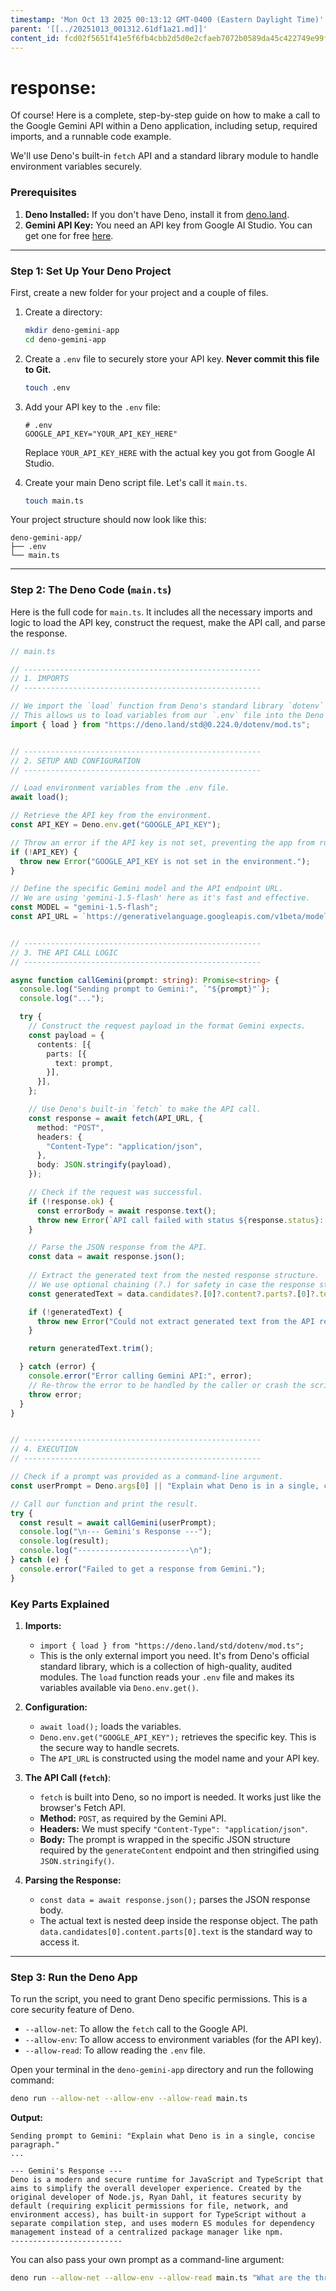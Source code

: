 ```yaml
---
timestamp: 'Mon Oct 13 2025 00:13:12 GMT-0400 (Eastern Daylight Time)'
parent: '[[../20251013_001312.61df1a21.md]]'
content_id: fcd02f5651f41e5f6fb4cbb2d5d0e2cfaeb7072b0589da45c422749e99f2c408
---
```


# response:

Of course! Here is a complete, step-by-step guide on how to make a call to the Google Gemini API within a Deno application, including setup, required imports, and a runnable code example.

We'll use Deno's built-in `fetch` API and a standard library module to handle environment variables securely.

### Prerequisites

1. **Deno Installed:** If you don't have Deno, install it from [deno.land](https://deno.land/#installation).
2. **Gemini API Key:** You need an API key from Google AI Studio. You can get one for free [here](https://aistudio.google.com/app/apikey).

***

### Step 1: Set Up Your Deno Project

First, create a new folder for your project and a couple of files.

1. Create a directory:
   ```bash
   mkdir deno-gemini-app
   cd deno-gemini-app
   ```

2. Create a `.env` file to securely store your API key. **Never commit this file to Git.**
   ```bash
   touch .env
   ```

3. Add your API key to the `.env` file:
   ```
   # .env
   GOOGLE_API_KEY="YOUR_API_KEY_HERE"
   ```
   Replace `YOUR_API_KEY_HERE` with the actual key you got from Google AI Studio.

4. Create your main Deno script file. Let's call it `main.ts`.
   ```bash
   touch main.ts
   ```

Your project structure should now look like this:

```
deno-gemini-app/
├── .env
└── main.ts
```

***

### Step 2: The Deno Code (`main.ts`)

Here is the full code for `main.ts`. It includes all the necessary imports and logic to load the API key, construct the request, make the API call, and parse the response.

```typescript
// main.ts

// -----------------------------------------------------
// 1. IMPORTS
// -----------------------------------------------------

// We import the `load` function from Deno's standard library `dotenv` module.
// This allows us to load variables from our `.env` file into the Deno environment.
import { load } from "https://deno.land/std@0.224.0/dotenv/mod.ts";


// -----------------------------------------------------
// 2. SETUP AND CONFIGURATION
// -----------------------------------------------------

// Load environment variables from the .env file.
await load();

// Retrieve the API key from the environment.
const API_KEY = Deno.env.get("GOOGLE_API_KEY");

// Throw an error if the API key is not set, preventing the app from running without it.
if (!API_KEY) {
  throw new Error("GOOGLE_API_KEY is not set in the environment.");
}

// Define the specific Gemini model and the API endpoint URL.
// We are using 'gemini-1.5-flash' here as it's fast and effective.
const MODEL = "gemini-1.5-flash";
const API_URL = `https://generativelanguage.googleapis.com/v1beta/models/${MODEL}:generateContent?key=${API_KEY}`;


// -----------------------------------------------------
// 3. THE API CALL LOGIC
// -----------------------------------------------------

async function callGemini(prompt: string): Promise<string> {
  console.log("Sending prompt to Gemini:", `"${prompt}"`);
  console.log("...");

  try {
    // Construct the request payload in the format Gemini expects.
    const payload = {
      contents: [{
        parts: [{
          text: prompt,
        }],
      }],
    };

    // Use Deno's built-in `fetch` to make the API call.
    const response = await fetch(API_URL, {
      method: "POST",
      headers: {
        "Content-Type": "application/json",
      },
      body: JSON.stringify(payload),
    });

    // Check if the request was successful.
    if (!response.ok) {
      const errorBody = await response.text();
      throw new Error(`API call failed with status ${response.status}: ${errorBody}`);
    }

    // Parse the JSON response from the API.
    const data = await response.json();
    
    // Extract the generated text from the nested response structure.
    // We use optional chaining (?.) for safety in case the response structure is unexpected.
    const generatedText = data.candidates?.[0]?.content?.parts?.[0]?.text;

    if (!generatedText) {
      throw new Error("Could not extract generated text from the API response.");
    }

    return generatedText.trim();

  } catch (error) {
    console.error("Error calling Gemini API:", error);
    // Re-throw the error to be handled by the caller or crash the script.
    throw error;
  }
}


// -----------------------------------------------------
// 4. EXECUTION
// -----------------------------------------------------

// Check if a prompt was provided as a command-line argument.
const userPrompt = Deno.args[0] || "Explain what Deno is in a single, concise paragraph.";

// Call our function and print the result.
try {
  const result = await callGemini(userPrompt);
  console.log("\n--- Gemini's Response ---");
  console.log(result);
  console.log("-------------------------\n");
} catch (e) {
  console.error("Failed to get a response from Gemini.");
}

```

### Key Parts Explained

1. **Imports:**
   * `import { load } from "https://deno.land/std/dotenv/mod.ts";`
   * This is the only external import you need. It's from Deno's official standard library, which is a collection of high-quality, audited modules. The `load` function reads your `.env` file and makes its variables available via `Deno.env.get()`.

2. **Configuration:**
   * `await load();` loads the variables.
   * `Deno.env.get("GOOGLE_API_KEY");` retrieves the specific key. This is the secure way to handle secrets.
   * The `API_URL` is constructed using the model name and your API key.

3. **The API Call (`fetch`)**:
   * `fetch` is built into Deno, so no import is needed. It works just like the browser's Fetch API.
   * **Method:** `POST`, as required by the Gemini API.
   * **Headers:** We must specify `"Content-Type": "application/json"`.
   * **Body:** The prompt is wrapped in the specific JSON structure required by the `generateContent` endpoint and then stringified using `JSON.stringify()`.

4. **Parsing the Response:**
   * `const data = await response.json();` parses the JSON response body.
   * The actual text is nested deep inside the response object. The path `data.candidates[0].content.parts[0].text` is the standard way to access it.

***

### Step 3: Run the Deno App

To run the script, you need to grant Deno specific permissions. This is a core security feature of Deno.

* `--allow-net`: To allow the `fetch` call to the Google API.
* `--allow-env`: To allow access to environment variables (for the API key).
* `--allow-read`: To allow reading the `.env` file.

Open your terminal in the `deno-gemini-app` directory and run the following command:

```bash
deno run --allow-net --allow-env --allow-read main.ts
```

**Output:**

```
Sending prompt to Gemini: "Explain what Deno is in a single, concise paragraph."
...

--- Gemini's Response ---
Deno is a modern and secure runtime for JavaScript and TypeScript that aims to simplify the overall developer experience. Created by the original developer of Node.js, Ryan Dahl, it features security by default (requiring explicit permissions for file, network, and environment access), has built-in support for TypeScript without a separate compilation step, and uses modern ES modules for dependency management instead of a centralized package manager like npm.
-------------------------
```

You can also pass your own prompt as a command-line argument:

```bash
deno run --allow-net --allow-env --allow-read main.ts "What are the three best features of the Rust programming language?"
```
